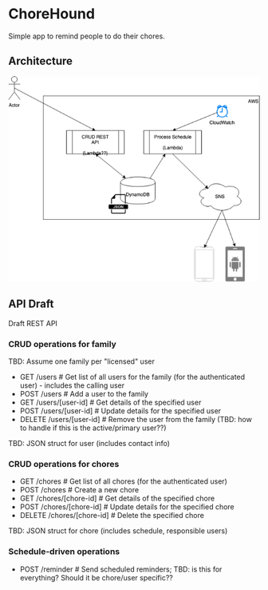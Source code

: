 # ChoreHound

Simple app to remind people to do their chores.

## Architecture

![Architecture](docs/chorehound.png)

## API Draft

Draft REST API

### CRUD operations for family

TBD: Assume one family per "licensed" user

- GET /users # Get list of all users for the family (for the authenticated user) - includes the calling user
- POST /users # Add a user to the family
- GET /users/[user-id] # Get details of the specified user
- POST /users/[user-id] # Update details for the specified user
- DELETE /users/[user-id] # Remove the user from the family (TBD: how to handle if this is the active/primary user??)

TBD: JSON struct for user (includes contact info)

### CRUD operations for chores
- GET /chores # Get list of all chores (for the authenticated user)
- POST /chores # Create a new chore
- GET /chores/[chore-id]  # Get details of the specified chore
- POST /chores/[chore-id]  # Update details for the specified chore
- DELETE /chores/[chore-id]  # Delete the specified chore

TBD: JSON struct for chore (includes schedule, responsible users)

### Schedule-driven operations
- POST /reminder # Send scheduled reminders; TBD: is this for everything? Should it be chore/user specific??


